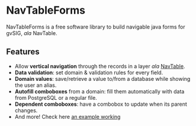 # NavTableForms

NavTableForms is a free software library to build navigable java forms for gvSIG, *ala* NavTable.

## Features

* Allow **vertical navigation** through the records in a layer *ala* [NavTable](http://navtable.github.com).
* **Data validation**: set domain & validation rules for every field.
* **Domain values**: save/retrieve a value to/from a database while showing the user an alias.
* **Autofill comboboxes** from a domain: fill them automatically with data from PostgreSQL or a regular file.
* **Dependent comboboxes**: have a combobox to update when its parent changes.
* And more! Check here [an example working](http://github.com/navtable/navtableforms-example)
